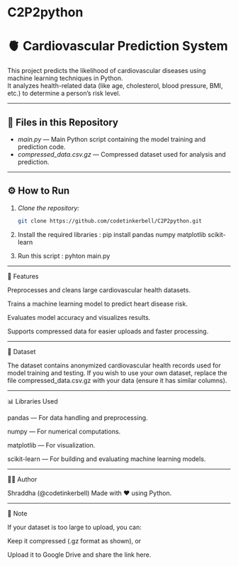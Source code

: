 # C2P2python
# 🫀 Cardiovascular Prediction System

This project predicts the likelihood of cardiovascular diseases using machine learning techniques in Python.  
It analyzes health-related data (like age, cholesterol, blood pressure, BMI, etc.) to determine a person’s risk level.

---

## 📁 Files in this Repository
- *main.py* — Main Python script containing the model training and prediction code.  
- *compressed_data.csv.gz* — Compressed dataset used for analysis and prediction.  

---

## ⚙ How to Run

1. *Clone the repository:*
   ```bash
   git clone https://github.com/codetinkerbell/C2P2python.git

2. Install the required libraries :
   pip install pandas numpy matplotlib scikit-learn

3. Run this script :
   pyhton main.py

---

🧠 Features

Preprocesses and cleans large cardiovascular health datasets.

Trains a machine learning model to predict heart disease risk.

Evaluates model accuracy and visualizes results.

Supports compressed data for easier uploads and faster processing.



---

💾 Dataset

The dataset contains anonymized cardiovascular health records used for model training and testing.
If you wish to use your own dataset, replace the file compressed_data.csv.gz with your data (ensure it has similar columns).


---

📊 Libraries Used

pandas — For data handling and preprocessing.

numpy — For numerical computations.

matplotlib — For visualization.

scikit-learn — For building and evaluating machine learning models.



---

👩‍💻 Author

Shraddha (@codetinkerbell)
Made with ❤ using Python.


---

📌 Note

If your dataset is too large to upload, you can:

Keep it compressed (.gz format as shown), or

Upload it to Google Drive and share the link here.
